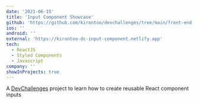 ```yaml
---
date: '2021-06-15'
title: 'Input Component Showcase'
github: 'https://github.com/kirontoo/devchallenges/tree/main/front-end-developer/input-component'
ios: ''
android: ''
external: 'https://kirontoo-dc-input-component.netlify.app'
tech:
  - ReactJS
  - Styled Components
  - Javascript
company: ''
showInProjects: true
---
```


A [DevChallenges](https://devchallenges.io) project to learn how to create reusable React component inputs
